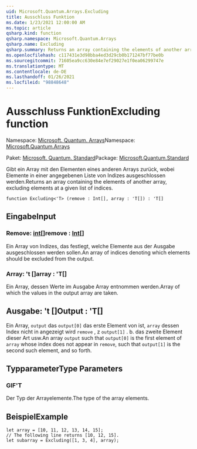 ```yaml
---
uid: Microsoft.Quantum.Arrays.Excluding
title: Ausschluss Funktion
ms.date: 1/23/2021 12:00:00 AM
ms.topic: article
qsharp.kind: function
qsharp.namespace: Microsoft.Quantum.Arrays
qsharp.name: Excluding
qsharp.summary: Returns an array containing the elements of another array, excluding elements at a given list of indices.
ms.openlocfilehash: c117431e3d98bba4ed3d29cb0b171247bf77be0b
ms.sourcegitcommit: 71605ea9cc630e84e7ef29027e1f0ea06299747e
ms.translationtype: MT
ms.contentlocale: de-DE
ms.lasthandoff: 01/26/2021
ms.locfileid: "98848648"
---
```

# <a name="excluding-function"></a><span data-ttu-id="ad41a-102">Ausschluss Funktion</span><span class="sxs-lookup"><span data-stu-id="ad41a-102">Excluding function</span></span>

<span data-ttu-id="ad41a-103">Namespace: [Microsoft. Quantum. Arrays](xref:Microsoft.Quantum.Arrays)</span><span class="sxs-lookup"><span data-stu-id="ad41a-103">Namespace: [Microsoft.Quantum.Arrays](xref:Microsoft.Quantum.Arrays)</span></span>

<span data-ttu-id="ad41a-104">Paket: [Microsoft. Quantum. Standard](https://nuget.org/packages/Microsoft.Quantum.Standard)</span><span class="sxs-lookup"><span data-stu-id="ad41a-104">Package: [Microsoft.Quantum.Standard](https://nuget.org/packages/Microsoft.Quantum.Standard)</span></span>


<span data-ttu-id="ad41a-105">Gibt ein Array mit den Elementen eines anderen Arrays zurück, wobei Elemente in einer angegebenen Liste von Indizes ausgeschlossen werden.</span><span class="sxs-lookup"><span data-stu-id="ad41a-105">Returns an array containing the elements of another array, excluding elements at a given list of indices.</span></span>

```qsharp
function Excluding<'T> (remove : Int[], array : 'T[]) : 'T[]
```


## <a name="input"></a><span data-ttu-id="ad41a-106">Eingabe</span><span class="sxs-lookup"><span data-stu-id="ad41a-106">Input</span></span>

### <a name="remove--int"></a><span data-ttu-id="ad41a-107">Remove: [int](xref:microsoft.quantum.lang-ref.int)[]</span><span class="sxs-lookup"><span data-stu-id="ad41a-107">remove : [Int](xref:microsoft.quantum.lang-ref.int)[]</span></span>

<span data-ttu-id="ad41a-108">Ein Array von Indizes, das festlegt, welche Elemente aus der Ausgabe ausgeschlossen werden sollen.</span><span class="sxs-lookup"><span data-stu-id="ad41a-108">An array of indices denoting which elements should be excluded from the output.</span></span>


### <a name="array--t"></a><span data-ttu-id="ad41a-109">Array: 't []</span><span class="sxs-lookup"><span data-stu-id="ad41a-109">array : 'T[]</span></span>

<span data-ttu-id="ad41a-110">Ein Array, dessen Werte im Ausgabe Array entnommen werden.</span><span class="sxs-lookup"><span data-stu-id="ad41a-110">Array of which the values in the output array are taken.</span></span>



## <a name="output--t"></a><span data-ttu-id="ad41a-111">Ausgabe: 't []</span><span class="sxs-lookup"><span data-stu-id="ad41a-111">Output : 'T[]</span></span>

<span data-ttu-id="ad41a-112">Ein Array, `output` das `output[0]` das erste Element von ist, `array` dessen Index nicht in angezeigt wird `remove` , z `output[1]` . b. das zweite Element dieser Art usw.</span><span class="sxs-lookup"><span data-stu-id="ad41a-112">An array `output` such that `output[0]` is the first element of `array` whose index does not appear in `remove`, such that `output[1]` is the second such element, and so forth.</span></span>

## <a name="type-parameters"></a><span data-ttu-id="ad41a-113">Typparameter</span><span class="sxs-lookup"><span data-stu-id="ad41a-113">Type Parameters</span></span>

### <a name="t"></a><span data-ttu-id="ad41a-114">GIF</span><span class="sxs-lookup"><span data-stu-id="ad41a-114">'T</span></span>

<span data-ttu-id="ad41a-115">Der Typ der Arrayelemente.</span><span class="sxs-lookup"><span data-stu-id="ad41a-115">The type of the array elements.</span></span>

## <a name="example"></a><span data-ttu-id="ad41a-116">Beispiel</span><span class="sxs-lookup"><span data-stu-id="ad41a-116">Example</span></span>

```qsharp
let array = [10, 11, 12, 13, 14, 15];
// The following line returns [10, 12, 15].
let subarray = Excluding([1, 3, 4], array);
```